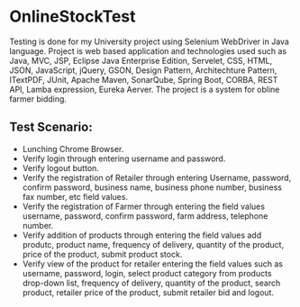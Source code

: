 # OnlineStockTest
Testing is done for my University project using Selenium WebDriver in Java language. Project is web based application and technologies used such as Java, MVC, JSP, Eclipse Java Enterprise Edition, Servelet, CSS, HTML, JSON, JavaScript, jQuery, GSON, Design Pattern, Architechture Pattern, ITextPDF, JUnit, Apache Maven, SonarQube, Spring Boot, CORBA, REST API, Lamba expression, Eureka Aerver. The project is a system for obline farmer bidding.

## Test Scenario:

* Lunching Chrome Browser.
* Verify login through entering username and password.
* Verify logout button.
* Verify the registration of Retailer through entering Username, password, confirm password, business name, business phone    number, business fax number, etc field values.
* Verify the registration of Farmer through entering the field values username, password, confirm password, farm address, telephone number.
* Verify addition of products through entering the field values add produtc, product name, frequency of delivery, quantity of the product, price of the product, submit product stock.
* Verify view of the product for retailer entering the field values such as username, password, login, select product category from products drop-down list, frequency of delivery, quantity of the product, search product, retailer price of the product, submit retailer bid and logout.
